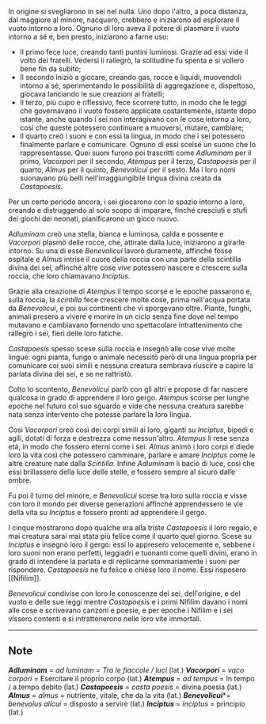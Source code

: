 In origine si svegliarono in sei nel nulla. 
Uno dopo l'altro, a poca distanza, dal maggiore al minore, nacquero, crebbero e iniziarono ad esplorare il vuoto intorno a loro. Ognuno di loro aveva il potere di plasmare il vuoto intorno a sé e, ben presto, iniziarono a farne uso: 
- Il primo fece luce, creando tanti puntini luminosi. Grazie ad essi vide il volto dei fratelli. Vedersi li rallegrò, la solitudine fu spenta e si vollero bene fin da subito;
- Il secondo iniziò a giocare, creando gas, rocce e liquidi, muovendoli intorno a sé, sperimentando le possibilità di aggregazione e, dispettoso, giocava lanciando le sue creazioni ai fratelli;
- Il terzo, più cupo e riflessivo, fece scorrere tutto, in modo che le leggi che governavano il vuoto fossero applicate costantemente, istante dopo istante, anche quando i sei non interagivano con le cose intorno a loro, così che queste potessero continuare a muoversi, mutare, cambiare;   
- Il quarto creò i suoni e con essi la lingua, in modo che i sei potessero finalmente parlare e comunicare. Ognuno di essi scelse un suono che lo rappresentasse. Quei suoni furono poi trascritti come *Adluminam* per il primo, *Vacorpori* per il secondo, *Atempus* per il terzo, *Castapoesis* per il quarto, *Almus* per il quinto, *Benevolicui* per il sesto. Ma i loro nomi suonavano più belli nell'irraggiungibile lingua divina creata da *Castapoesis*. 

Per un certo periodo ancora, i sei giocarono con lo spazio intorno a loro, creando e distruggendo al solo scopo di imparare, finché cresciuti e stufi dei giochi dei neonati, pianificarono un gioco nuovo. 

*Adluminam* creò una stella, bianca e luminosa, calda e possente e *Vacorpori* plasmò delle rocce, che, attirate dalla luce, iniziarono a girarle intorno. Su una di esse *Benevolicui* lavorò duramente, affinché fosse ospitale e *Almus* intrise il cuore della roccia con una parte della scintilla divina dei sei, affinché altre cose *vive* potessero nascere e crescere sulla roccia, che loro chiamavano *Inciptus*. 

Grazie alla creazione di *Atempus* il tempo scorse e le epoche passarono e, sulla roccia, la *scintilla* fece crescere molte cose, prima nell'acqua portata da *Benevolicui*, e poi sui continenti che vi sporgevano oltre. Piante, funghi, animali presero a vivere e morire in un ciclo senza fine dove nel tempo mutavano e cambiavano fornendo uno spettacolare intrattenimento che rallegrò i sei, fieri delle loro fatiche.

*Castapoesis* spesso scese sulla roccia e insegnò alle cose vive molte lingue: ogni pianta, fungo o animale necessitò però di una lingua propria per comunicare coi suoi simili e nessuna creatura sembrava riuscire a capire la parlata divina dei sei, e se ne rattristò. 

Colto lo scontento, *Benevolicui* parlò con gli altri e propose di far nascere qualcosa in grado di apprendere il loro gergo. 
*Atempus* scorse per lunghe epoche nel futuro col suo sguardo e vide che nessuna creatura sarebbe nata senza intervento che potesse parlare la loro lingua. 

Così *Vacorpori* creò così dei corpi simili ai loro, giganti su *Inciptus*, bipedi e agili, dotati di forza e destrezza come nessun'altro.
*Atempus* li rese senza età, in modo che fossero eterni come i sei.
*Almus* animò i loro corpi e diede loro la vita così che potessero camminare, parlare e amare *Inciptus* come le altre creature nate dalla *Scintilla*.
Infine *Adluminam* li baciò di luce, così che essi brillassero della luce delle stelle, e fossero sempre al sicuro dalle ombre. 

Fu poi il turno del minore, e *Benevolicui* scese tra loro sulla roccia e visse con loro il mondo per diverse generazioni affinché apprendessero le vie della vita su *Inciptus* e fossero pronti ad apprendere il gergo. 

I cinque mostrarono dopo qualche era alla triste *Castapoesis* il loro regalo, e mai creatura sarai mai stata più felice come il quarto quel giorno. Scese su *Inciptus* e insegnò loro il gergo: essi lo appresero velocemente e, sebbene i loro suoni non erano perfetti, leggiadri e tuonanti come quelli divini, erano in grado di intendere la parlata e di replicarne sommariamente i suoni per rispondere. *Castapoesis* ne fu felice e chiese loro il nome. Essi risposero [[Nifilim]]. 

*Benevolicui* condivise con loro le conoscenze dei sei, dell'origine, e del vuoto e delle sue leggi mentre *Castapoesis* e i primi Nifilim davano i nomi alle cose e scrivevano canzoni e poesie, e per epoche i Nifilim e i sei vissero contenti e si intrattenerono nelle loro vite immortali. 

___
## Note
 ***Adluminam*** = *ad luminam* = *Tra le fiaccole / luci* (lat.) 
 ***Vacorpori*** = *vaco corpori* = Esercitare il proprio corpo (lat.)
 ***Atempus*** = *ad tempus* = In tempo / a tempo debito (lat.)
 ***Castapoesis*** = *casta poesis* = divina poesia (lat.)
 ***Almus*** = *almus* = nutriente, vitale, che da la vita (lat.)
 ***Benevolicui****= *benevolus alicui* = disposto a servire (lat.)
 ***Inciptus*** = *inciptus* = principio (lat.)
 